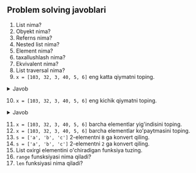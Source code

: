 ## Problem solving javoblari

1. List nima?
2. Obyekt nima?
3. Referns nima?
4. Nested list nima?
5. Element nima?
6. taxallushlash nima?
7. Ekvivalent nima?
8. List traversal nima?
9. `x = [103, 32, 3, 40, 5, 6]` eng katta qiymatni toping.
   
<details> <summary>Javob</summary>

```python
x = [103, 32, 3, 40, 5, 6]
print(max(x))
```
   
</details> 
   
10. `x = [103, 32, 3, 40, 5, 6]` eng kichik qiymatni toping.

<details> <summary>Javob</summary>

```python
x = [103, 32, 3, 40, 5, 6]
print(min(x))
```
   
</details> 

11. `x = [103, 32, 3, 40, 5, 6]` barcha elementlar yig'indisini toping.
12. `x = [103, 32, 3, 40, 5, 6]` barcha elementlar ko'paytmasini toping.
13. `s = ['a', 'b', 'c']` 2-elementni `B` ga konvert qiling.
14. `s = ['a', 'b', 'c']` 2-elementni `2` ga konvert qiling.
15. List oxirgi elementini o'chiradigan funksiya tuzing.
16. `range` funsksiyasi nima qiladi?
17. `len` funksiyasi nima qiladi?
